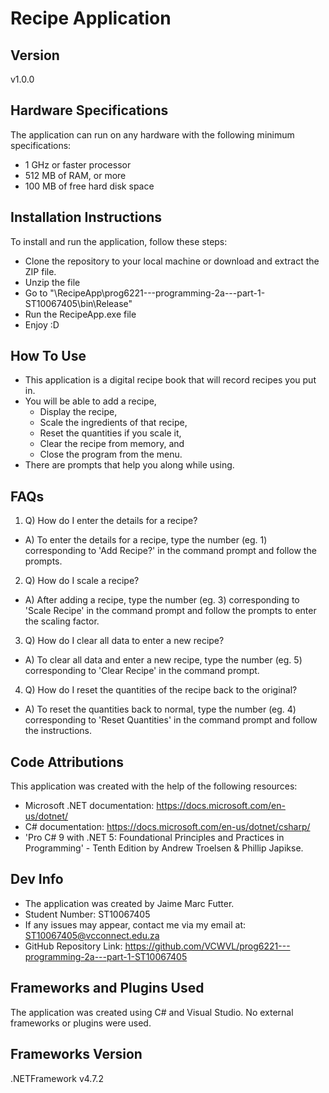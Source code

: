 # Recipe Application

## Version
v1.0.0

## Hardware Specifications
The application can run on any hardware with the following minimum specifications:

- 1 GHz or faster processor
- 512 MB of RAM, or more
- 100 MB of free hard disk space

## Installation Instructions
To install and run the application, follow these steps:

- Clone the repository to your local machine or download and extract the ZIP file.
- Unzip the file
- Go to "\RecipeApp\prog6221---programming-2a---part-1-ST10067405\bin\Release"
- Run the RecipeApp.exe file
- Enjoy :D

## How To Use
- This application is a digital recipe book that will record recipes you put in. 
- You will be able to add a recipe, 
  - Display the recipe, 
  - Scale the ingredients of that recipe, 
  - Reset the quantities if you scale it, 
  - Clear the recipe from memory, and 
  - Close the program from the menu.
- There are prompts that help you along while using.

## FAQs
1. Q) How do I enter the details for a recipe?
- A) To enter the details for a recipe, type the number (eg. 1) corresponding to 'Add Recipe?' in the command prompt and follow the prompts.

2. Q) How do I scale a recipe?
- A) After adding a recipe, type the number (eg. 3) corresponding to 'Scale Recipe' in the command prompt and follow the prompts to enter the scaling factor.

3. Q) How do I clear all data to enter a new recipe?
- A) To clear all data and enter a new recipe, type the number (eg. 5) corresponding to 'Clear Recipe' in the command prompt.

4. Q) How do I reset the quantities of the recipe back to the original?
- A) To reset the quantities back to normal, type the number (eg. 4) corresponding to 'Reset Quantities' in the command prompt and follow the instructions.

## Code Attributions
This application was created with the help of the following resources:

- Microsoft .NET documentation: https://docs.microsoft.com/en-us/dotnet/
- C# documentation: https://docs.microsoft.com/en-us/dotnet/csharp/
- 'Pro C# 9 with .NET 5: Foundational Principles and Practices in Programming' - Tenth Edition by Andrew Troelsen & Phillip Japikse.

## Dev Info
- The application was created by Jaime Marc Futter.
- Student Number: ST10067405
- If any issues may appear, contact me via my email at: 
ST10067405@vcconnect.edu.za
- GitHub Repository Link: https://github.com/VCWVL/prog6221---programming-2a---part-1-ST10067405

## Frameworks and Plugins Used
The application was created using C# and Visual Studio. No external frameworks or plugins were used.

## Frameworks Version
.NETFramework v4.7.2
